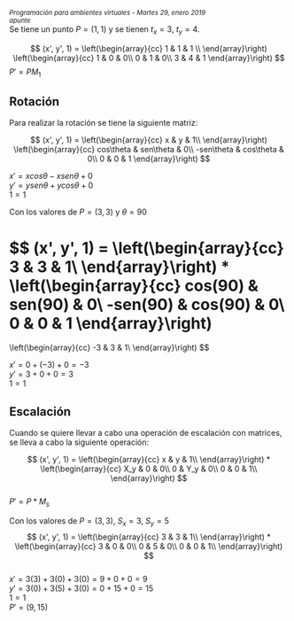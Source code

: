 <small>*Programación para ambientes virtuales - Martes 29, enero 2019  
apunte*</small>  
Se tiene un punto $P=(1,1)$ y se tienen $t_x = 3$, $t_y = 4$.

$$
(x', y', 1) =
\left(\begin{array}{cc}
1 & 1 & 1 \\
\end{array}\right)
\left(\begin{array}{cc}
1 & 0 & 0\\
0 & 1 & 0\\
3 & 4 & 1
\end{array}\right)
$$
$P' = PM_1$

## Rotación
Para realizar la rotación se tiene la siguiente matriz:

$$
(x', y', 1) =
\left(\begin{array}{cc}
x & y & 1\\
\end{array}\right)
\left(\begin{array}{cc}
cos\theta & sen\theta & 0\\
-sen\theta & cos\theta & 0\\
0 & 0 & 1
\end{array}\right)
$$

$x' = xcos \theta - xsen\theta + 0$  
$y' = ysen\theta + ycos\theta + 0$  
$1 = 1$

Con los valores de $P = (3, 3)$ y $\theta = 90$

$$
(x', y', 1) =
\left(\begin{array}{cc}
3 & 3 & 1\\
\end{array}\right) *
\left(\begin{array}{cc}
cos(90) & sen(90) & 0\\
-sen(90) & cos(90) & 0\\
0 & 0 & 1
\end{array}\right)
=
\left(\begin{array}{cc}
-3 & 3 & 1\\
\end{array}\right)
$$

$x' = 0 + (-3) + 0 = -3$  
$y' = 3 + 0 + 0 = 3$  
$1 = 1$  


## Escalación

Cuando se quiere llevar a cabo una operación de escalación con matrices, se lleva  a cabo la siguiente operación:

$$
(x', y', 1) =
\left(\begin{array}{cc}
x & y & 1\\
\end{array}\right) *
\left(\begin{array}{cc}
X_y & 0 & 0\\
0 & Y_y & 0\\
0 & 0 & 1\\
\end{array}\right)
$$  
$P' = P*M_s$

Con los valores de $P = (3,3)$, $S_x=3$, $S_y=5$
$$
(x', y', 1) =
\left(\begin{array}{cc}
3 & 3 & 1\\
\end{array}\right) *
\left(\begin{array}{cc}
3 & 0 & 0\\
0 & 5 & 0\\
0 & 0 & 1\\
\end{array}\right)
$$  
$x' = 3(3) + 3(0) + 3(0) = 9 + 0 + 0 = 9$  
$y' = 3(0) + 3(5) + 3(0) = 0 + 15 + 0 = 15$  
$1 = 1$  
$P' = (9, 15)$
